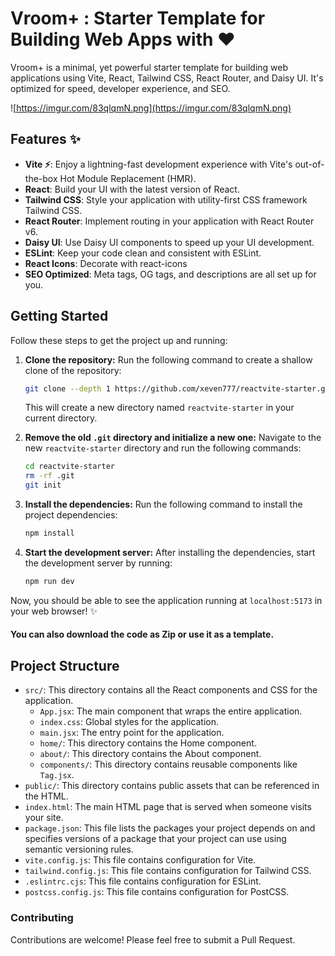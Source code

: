 # Vroom+ : Starter Template for Building Web Apps with ❤️

Vroom+ is a minimal, yet powerful starter template for building web applications using Vite, React, Tailwind CSS, React Router, and Daisy UI. It's optimized for speed, developer experience, and SEO.

![https://imgur.com/83qlqmN.png](https://imgur.com/83qlqmN.png)

## Features ✨

- **Vite ⚡**: Enjoy a lightning-fast development experience with Vite's out-of-the-box Hot Module Replacement (HMR).
- **React**: Build your UI with the latest version of React.
- **Tailwind CSS**: Style your application with utility-first CSS framework Tailwind CSS.
- **React Router**: Implement routing in your application with React Router v6.
- **Daisy UI**: Use Daisy UI components to speed up your UI development.
- **ESLint**: Keep your code clean and consistent with ESLint.
- **React Icons**: Decorate with react-icons
- **SEO Optimized**: Meta tags, OG tags, and descriptions are all set up for you.

## Getting Started

Follow these steps to get the project up and running:

1. **Clone the repository:**
   Run the following command to create a shallow clone of the repository:

   ```sh
   git clone --depth 1 https://github.com/xeven777/reactvite-starter.git
   ```

   This will create a new directory named `reactvite-starter` in your current directory.

2. **Remove the old `.git` directory and initialize a new one:**
   Navigate to the new `reactvite-starter` directory and run the following commands:

   ```sh
   cd reactvite-starter
   rm -rf .git
   git init
   ```

3. **Install the dependencies:**
   Run the following command to install the project dependencies:

   ```sh
   npm install
   ```

4. **Start the development server:**
   After installing the dependencies, start the development server by running:
   ```sh
   npm run dev
   ```

Now, you should be able to see the application running at `localhost:5173` in your web browser! ✨

#### You can also download the code as Zip or use it as a template.

## Project Structure

- `src/`: This directory contains all the React components and CSS for the application.
  - `App.jsx`: The main component that wraps the entire application.
  - `index.css`: Global styles for the application.
  - `main.jsx`: The entry point for the application.
  - `home/`: This directory contains the Home component.
  - `about/`: This directory contains the About component.
  - `components/`: This directory contains reusable components like `Tag.jsx`.
- `public/`: This directory contains public assets that can be referenced in the HTML.
- `index.html`: The main HTML page that is served when someone visits your site.
- `package.json`: This file lists the packages your project depends on and specifies versions of a package that your project can use using semantic versioning rules.
- `vite.config.js`: This file contains configuration for Vite.
- `tailwind.config.js`: This file contains configuration for Tailwind CSS.
- `.eslintrc.cjs`: This file contains configuration for ESLint.
- `postcss.config.js`: This file contains configuration for PostCSS.

### Contributing

Contributions are welcome! Please feel free to submit a Pull Request.
